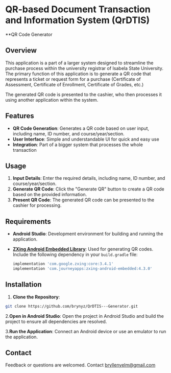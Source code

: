 # QR-based Document Transaction and Information System (QrDTIS)
**QR Code Generator



## Overview

This application is a part of a larger system designed to streamline the purchase process within the university registrar of Isabela State University. The primary function of this application is to generate a QR code that represents a ticket or request form for a purchase (Certificate of Assessment, Certificate of Enrollment, Certificate of Grades, etc.)

The generated QR code is presented to the cashier, who then processes it using another application within the system.

## Features

- **QR Code Generation**: Generates a QR code based on user input, including name, ID number, and course/year/section.
- **User Interface**: Simple and understandable UI for quick and easy use
- **Integration**: Part of a bigger system that processes the whole transaction

## Usage

1. **Input Details**: Enter the required details, including name, ID number, and course/year/section.
2. **Generate QR Code**: Click the "Generate QR" button to create a QR code based on the provided information.
3. **Present QR Code**: The generated QR code can be presented to the cashier for processing.

## Requirements

- **Android Studio**: Development environment for building and running the application.
- **[ZXing Android Embedded Library](https://github.com/journeyapps/zxing-android-embedded)**: Used for generating QR codes. Include the following dependency in your `build.gradle` file:



  ```gradle
  implementation 'com.google.zxing:core:3.4.1'
  implementation 'com.journeyapps:zxing-android-embedded:4.3.0'
  ```

## Installation

1. **Clone the Repository**:

```bash
git clone https://github.com/brynyz/QrDTIS---Generator.git
```
2.**Open in Android Studio**: Open the project in Android Studio and build the project to ensure all dependencies are resolved.

3.**Run the Application**: Connect an Android device or use an emulator to run the application.

## Contact

Feedback or questions are welcomed. Contact bryllenyelm@gmail.com
